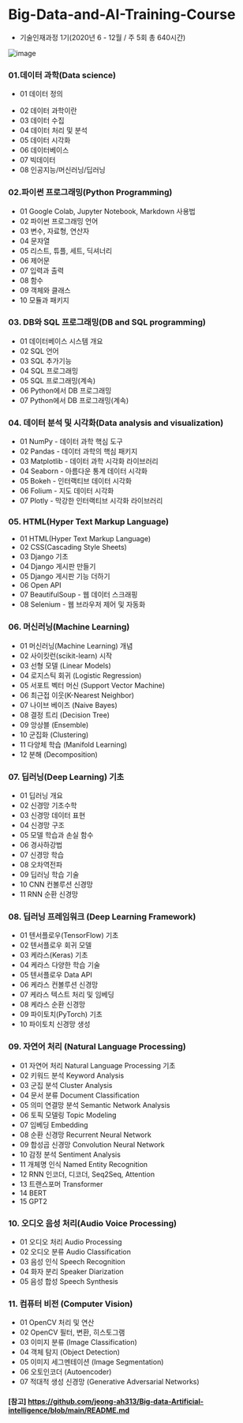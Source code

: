 # Big-Data-and-AI-Training-Course
  - 기술인재과정 1기(2020년 6 - 12월 / 주 5회 총 640시간)

![image](https://user-images.githubusercontent.com/77319450/182028439-10eb6c1e-b97d-41fe-a231-f25f4d1be3d9.png)


### 01.데이터 과학(Data science)
- 01 데이터 정의
* 02 데이터 과학이란
* 03 데이터 수집
* 04 데이터 처리 및 분석
* 05 데이터 시각화
* 06 데이터베이스
* 07 빅데이터
* 08 인공지능/머신러닝/딥러닝

### 02.파이썬 프로그래밍(Python Programming)
* 01 Google Colab, Jupyter Notebook, Markdown 사용법
* 02 파이썬 프로그래밍 언어
* 03 변수, 자료형, 연산자
* 04 문자열
* 05 리스트, 튜플, 세트, 딕셔너리
* 06 제어문
* 07 입력과 출력
* 08 함수
* 09 객체와 클래스
* 10 모듈과 패키지

### 03. DB와 SQL 프로그래밍(DB and SQL programming)
* 01 데이터베이스 시스템 개요
* 02 SQL 언어
* 03 SQL 추가기능
* 04 SQL 프로그래밍
* 05 SQL 프로그래밍(계속)
* 06 Python에서 DB 프로그래밍
* 07 Python에서 DB 프로그래밍(계속)

### 04. 데이터 분석 및 시각화(Data analysis and visualization)
* 01 NumPy - 데이터 과학 핵심 도구
* 02 Pandas - 데이터 과학의 핵심 패키지
* 03 Matplotlib - 데이터 과학 시각화 라이브러리
* 04 Seaborn - 아름다운 통계 데이터 시각화
* 05 Bokeh - 인터랙티브 데이터 시각화
* 06 Folium - 지도 데이터 시각화
* 07 Plotly - 막강한 인터랙티브 시각화 라이브러리

### 05. HTML(Hyper Text Markup Language)
* 01 HTML(Hyper Text Markup Language)
* 02 CSS(Cascading Style Sheets)
* 03 Django 기초
* 04 Django 게시판 만들기
* 05 Django 게시판 기능 더하기
* 06 Open API
* 07 BeautifulSoup - 웹 데이터 스크래핑
* 08 Selenium - 웹 브라우저 제어 및 자동화

### 06. 머신러닝(Machine Learning)
* 01 머신러닝(Machine Learning) 개념
* 02 사이킷런(scikit-learn) 시작
* 03 선형 모델 (Linear Models)
* 04 로지스틱 회귀 (Logistic Regression)
* 05 서포트 벡터 머신 (Support Vector Machine)
* 06 최근접 이웃(K-Nearest Neighbor)
* 07 나이브 베이즈 (Naive Bayes)
* 08 결정 트리 (Decision Tree)
* 09 앙상블 (Ensemble)
* 10 군집화 (Clustering)
* 11 다양체 학습 (Manifold Learning)
* 12 분해 (Decomposition)

### 07. 딥러닝(Deep Learning) 기초
* 01 딥러닝 개요
* 02 신경망 기초수학
* 03 신경망 데이터 표현
* 04 신경망 구조
* 05 모델 학습과 손실 함수
* 06 경사하강법
* 07 신경망 학습
* 08 오차역전파
* 09 딥러닝 학습 기술
* 10 CNN 컨볼루션 신경망
* 11 RNN 순환 신경망

### 08. 딥러닝 프레임워크 (Deep Learning Framework)
* 01 텐서플로우(TensorFlow) 기초
* 02 텐서플로우 회귀 모델
* 03 케라스(Keras) 기초
* 04 케라스 다양한 학습 기술
* 05 텐서플로우 Data API
* 06 케라스 컨볼루션 신경망
* 07 케라스 텍스트 처리 및 임베딩
* 08 케라스 순환 신경망
* 09 파이토치(PyTorch) 기초
* 10 파이토치 신경망 생성

### 09. 자연어 처리 (Natural Language Processing)
* 01 자연어 처리 Natural Language Processing 기초
* 02 키워드 분석 Keyword Analysis
* 03 군집 분석 Cluster Analysis
* 04 문서 분류 Document Classification
* 05 의미 연결망 분석 Semantic Network Analysis
* 06 토픽 모델링 Topic Modeling
* 07 임베딩 Embedding
* 08 순환 신경망 Recurrent Neural Network
* 09 합성곱 신경망 Convolution Neural Network
* 10 감정 분석 Sentiment Analysis
* 11 개체명 인식 Named Entity Recognition
* 12 RNN 인코더, 디코더, Seq2Seq, Attention
* 13 트랜스포머 Transformer
* 14 BERT
* 15 GPT2

### 10. 오디오 음성 처리(Audio Voice Processing)
* 01 오디오 처리 Audio Processing
* 02 오디오 분류 Audio Classification
* 03 음성 인식 Speech Recognition
* 04 화자 분리 Speaker Diarization
* 05 음성 합성 Speech Synthesis

### 11. 컴퓨터 비전 (Computer Vision)
* 01 OpenCV 처리 및 연산
* 02 OpenCV 필터, 변환, 히스토그램
* 03 이미지 분류 (Image Classification)
* 04 객체 탐지 (Object Detection)
* 05 이미지 세그멘테이션 (Image Segmentation)
* 06 오토인코더 (Autoencoder)
* 07 적대적 생성 신경망 (Generative Adversarial Networks)

#### [참고] https://github.com/jeong-ah313/Big-data-Artificial-intelligence/blob/main/README.md
